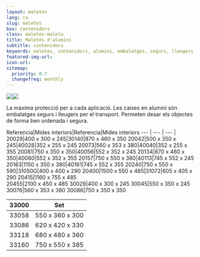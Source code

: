 ```yaml
---
layout: maletes
lang: ca
slug: maletes
box: contenidors
class: maletes-maleta
title: Maletes d'alumini
subtitle: contenidors
keywords: maletes, contenidors, alumini, embalatges, segurs, lleugers
featured-img-url:
icon-url: 
sitemap:
  priority: 0.7
  changefreq: monthly
---
```


<p class="text-center"><img src="{{ site.base_url }}/assets/img/01-thumbnail-box-fort-maletes-alumini-contenidors.jpg"><img src="{{ site.base_url }}/assets/img/02-thumbnail-box-fort-maletes-alumini-contenidors.jpg"></p>

La màxima protecció per a cada aplicació. Les caixes en alumini són embalatges segurs i lleugers per el transport. Permeten desar els objectes de forma ben ordenada i segura.


Referencia|Mides interiors|Referencia|Mides interiors
--- | --- | --- |
20029|400 x 300 x 245|30140|870 x 460 x 350
20042|500 x 350 x 245|40028|352 x 255 x 245
20073|560 x 353 x 380|40040|352 x 255 x 355
20081|750 x 350 x 350|40056|552 x 352 x 245
20134|870 x 460 x 350|40080|552 x 352 x 355
20157|750 x 550 x 380|40113|745 x 552 x 245
20163|1150 x 350 x 380|40161|745 x 552 x 355
20240|750 x 550 x 590|31050G|400 x 400 x 290
20400|1500 x 550 x 485|31072|605 x 405 x 290
20415|1160 x 755 x 485			
20455|2100 x 450 x 485
30029|400 x 300 x 245
30045|550 x 350 x 245
30076|560 x 353 x 380
30086|750 x 350 x 350

33000|Set
--- | ---	
33058|550 x 360 x 300
33086|620 x 420 x 330
33118|680 x 480 x 360
33160|750 x 550 x 385